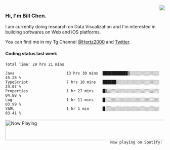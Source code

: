 <img  align="right" src="https://github-readme-stats.vercel.app/api?username=BillChen2k&show_icons=false&count_private=true&hide_title=true">

### Hi, I'm Bill Chen.

I am currently doing research on Data Visualization and I'm interested in building softwares on Web and iOS platforms.

You can find me in my Tg Channel [@Hertz2000](https://t.me/Hertz2000) and [Twitter](https://twitter.com/billchen2k).

#### Coding status last week

<!--START_SECTION:waka-->

```text
Total Time: 29 hrs 21 mins

Java                       13 hrs 30 mins  ███████████▒░░░░░░░░░░░░░   45.28 %
TypeScript                 7 hrs 10 mins   ██████░░░░░░░░░░░░░░░░░░░   24.07 %
Properties                 1 hr 27 mins    █▒░░░░░░░░░░░░░░░░░░░░░░░   04.88 %
Log                        1 hr 11 mins    █░░░░░░░░░░░░░░░░░░░░░░░░   03.99 %
YAML                       1 hr 1 min      █░░░░░░░░░░░░░░░░░░░░░░░░   03.41 %
```

<!--END_SECTION:waka-->


<div>
<a href="https://spotify-now-playing.billchen2k.vercel.app/now-playing?open">
   <img align="right" src="https://spotify-now-playing.billchen2k.vercel.app/now-playing" width="540" height="64" alt="Now Playing">
</a>
</div>

<div>
<p align="right"><code>Now playing on Spotify: </code></p>
</div>

<!--
**BillChen2K/BillChen2K** is a ✨ _special_ ✨ repository because its `README.md` (this file) appears on your GitHub profile.

Here are some ideas to get you started:

- 🔭 I’m currently working on ...
- 🌱 I’m currently learning ...
- 👯 I’m looking to collaborate on ...
- 🤔 I’m looking for help with ...
- 💬 Ask me about ...
- 📫 How to reach me: ...
- 😄 Pronouns: ...
- ⚡ Fun fact: ...
-->
